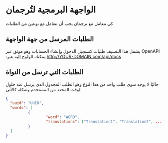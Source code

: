 # الواجهة البرمجية لتُرجمان

كي تتعامل مع ترجمان يجب أن تتعامل مع نوعين من الطلبات

## الطلبات المرسل من جهة الواجهة 
يشمل هذا التصنيف طلبات كتسجيل الدخول وإنشاء الحسابات وهو موثق عبر OpenAPI :يمكنك الولوج إليه عبر
http://YOUR-DOMAIN.com/api/docs
## الطلبات التي ترسل من النواة
  حاليًا لا يوجد سوى طلب واحد من هذا النوع وهو الطلب المجدول الذي يرسل عند حلول الوقت المحدد من المستخدم وشكله كالآتي
  ```json
  {
    "uuid": "UUID",
    "words": [
            {
                    "word": "WORD",
                    "translations": ["Translation1", "Translation2", ...]
            }
    ]
  }
  ```
